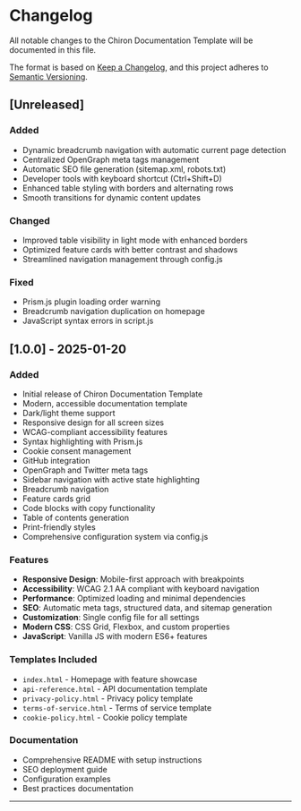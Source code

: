 # Changelog

All notable changes to the Chiron Documentation Template will be documented in this file.

The format is based on [Keep a Changelog](https://keepachangelog.com/en/1.0.0/),
and this project adheres to [Semantic Versioning](https://semver.org/spec/v2.0.0.html).

## [Unreleased]

### Added
- Dynamic breadcrumb navigation with automatic current page detection
- Centralized OpenGraph meta tags management
- Automatic SEO file generation (sitemap.xml, robots.txt)
- Developer tools with keyboard shortcut (Ctrl+Shift+D)
- Enhanced table styling with borders and alternating rows
- Smooth transitions for dynamic content updates

### Changed
- Improved table visibility in light mode with enhanced borders
- Optimized feature cards with better contrast and shadows
- Streamlined navigation management through config.js

### Fixed
- Prism.js plugin loading order warning
- Breadcrumb navigation duplication on homepage
- JavaScript syntax errors in script.js

## [1.0.0] - 2025-01-20

### Added
- Initial release of Chiron Documentation Template
- Modern, accessible documentation template
- Dark/light theme support
- Responsive design for all screen sizes
- WCAG-compliant accessibility features
- Syntax highlighting with Prism.js
- Cookie consent management
- GitHub integration
- OpenGraph and Twitter meta tags
- Sidebar navigation with active state highlighting
- Breadcrumb navigation
- Feature cards grid
- Code blocks with copy functionality
- Table of contents generation
- Print-friendly styles
- Comprehensive configuration system via config.js

### Features
- **Responsive Design**: Mobile-first approach with breakpoints
- **Accessibility**: WCAG 2.1 AA compliant with keyboard navigation
- **Performance**: Optimized loading and minimal dependencies
- **SEO**: Automatic meta tags, structured data, and sitemap generation
- **Customization**: Single config file for all settings
- **Modern CSS**: CSS Grid, Flexbox, and custom properties
- **JavaScript**: Vanilla JS with modern ES6+ features

### Templates Included
- `index.html` - Homepage with feature showcase
- `api-reference.html` - API documentation template
- `privacy-policy.html` - Privacy policy template
- `terms-of-service.html` - Terms of service template
- `cookie-policy.html` - Cookie policy template

### Documentation
- Comprehensive README with setup instructions
- SEO deployment guide
- Configuration examples
- Best practices documentation

---
